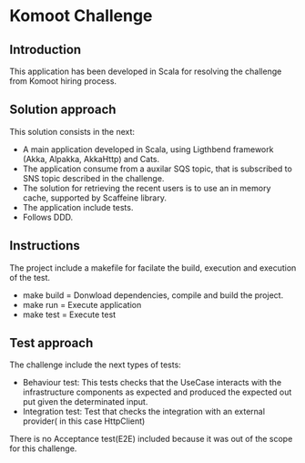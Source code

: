 # Komoot Challenge

## Introduction

  This application has been developed in Scala for resolving the challenge from Komoot hiring process.

## Solution approach

  This solution consists in the next:
  - A main application developed in Scala, using Ligthbend framework (Akka, Alpakka, AkkaHttp) and Cats.
  - The application consume from a auxilar SQS topic, that is subscribed to SNS topic described in the challenge.
  - The solution for retrieving the recent users is to use an in memory cache, supported by Scaffeine library.
  - The application include tests.
  - Follows DDD.

## Instructions

The project include a makefile for facilate the build, execution and execution of the test.
  - make build = Donwload dependencies, compile and build the project.
  - make run = Execute application
  - make test = Execute test

## Test approach

The challenge include the next types of tests:

  - Behaviour test: This tests checks that the UseCase interacts with the infrastructure components as expected and produced the expected out put given
  the determinated input.
  - Integration test: Test that checks the integration with an external provider( in this case HttpClient)

 There is no Acceptance test(E2E) included because it was out of the scope for this challenge.


